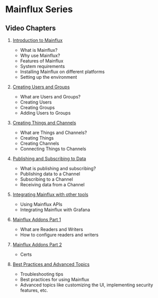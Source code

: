 # Mainflux Series

## Video Chapters

1. [Introduction to Mainflux][script-1]

   - What is Mainflux?
   - Why use Mainflux?
   - Features of Mainflux
   - System requirements
   - Installing Mainflux on different platforms
   - Setting up the environment

2. [Creating Users and Groups][script-2]

   - What are Users and Groups?
   - Creating Users
   - Creating Groups
   - Adding Users to Groups

3. [Creating Things and Channels][script-3]

   - What are Things and Channels?
   - Creating Things
   - Creating Channels
   - Connecting Things to Channels

4. [Publishing and Subscribing to Data][script-4]

   - What is publishing and subscribing?
   - Publishing data to a Channel
   - Subscribing to a Channel
   - Receiving data from a Channel

5. [Integrating Mainflux with other tools][script-5]

   - Using Mainflux APIs
   - Integrating Mainflux with Grafana

6. [Mainflux Addons Part 1][script-6]

   - What are Readers and Writers
   - How to configure readers and writers

7. [Mainflux Addons Part 2][script-7]

   - Certs

8. [Best Practices and Advanced Topics][script-8]

   - Troubleshooting tips
   - Best practices for using Mainflux
   - Advanced topics like customizing the UI, implementing security features, etc.

[script-1]: docs/1.md
[script-2]: https://www.youtube.com/@rodneyosodo/videos
[script-3]: https://www.youtube.com/@rodneyosodo/videos
[script-4]: https://www.youtube.com/@rodneyosodo/videos
[script-5]: https://www.youtube.com/@rodneyosodo/videos
[script-6]: https://www.youtube.com/@rodneyosodo/videos
[script-7]: https://www.youtube.com/@rodneyosodo/videos
[script-8]: https://www.youtube.com/@rodneyosodo/videos
